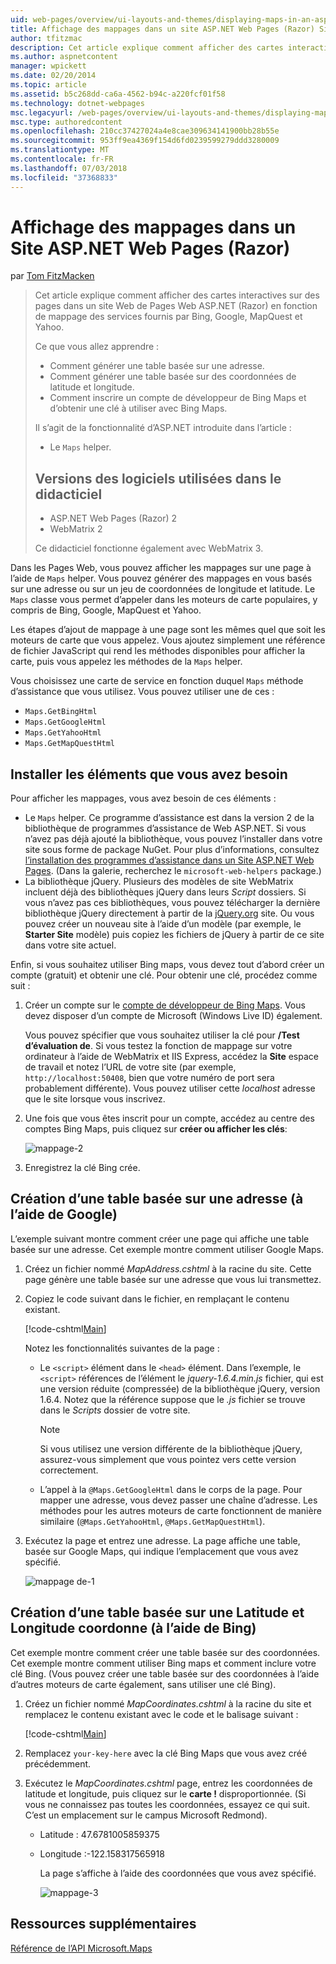 ```yaml
---
uid: web-pages/overview/ui-layouts-and-themes/displaying-maps-in-an-aspnet-web-pages-site
title: Affichage des mappages dans un site ASP.NET Web Pages (Razor) Site | Microsoft Docs
author: tfitzmac
description: Cet article explique comment afficher des cartes interactives sur des pages dans un site Web de Pages Web ASP.NET (Razor) en fonction de mappage des services fournis par Bing, Google, Ma...
ms.author: aspnetcontent
manager: wpickett
ms.date: 02/20/2014
ms.topic: article
ms.assetid: b5c268dd-ca6a-4562-b94c-a220fcf01f58
ms.technology: dotnet-webpages
msc.legacyurl: /web-pages/overview/ui-layouts-and-themes/displaying-maps-in-an-aspnet-web-pages-site
msc.type: authoredcontent
ms.openlocfilehash: 210cc37427024a4e8cae309634141900bb28b55e
ms.sourcegitcommit: 953ff9ea4369f154d6fd0239599279ddd3280009
ms.translationtype: MT
ms.contentlocale: fr-FR
ms.lasthandoff: 07/03/2018
ms.locfileid: "37368833"
---
```

<a name="displaying-maps-in-an-aspnet-web-pages-razor-site"></a>Affichage des mappages dans un Site ASP.NET Web Pages (Razor)
====================
par [Tom FitzMacken](https://github.com/tfitzmac)

> Cet article explique comment afficher des cartes interactives sur des pages dans un site Web de Pages Web ASP.NET (Razor) en fonction de mappage des services fournis par Bing, Google, MapQuest et Yahoo.
> 
> Ce que vous allez apprendre :
> 
> - Comment générer une table basée sur une adresse.
> - Comment générer une table basée sur des coordonnées de latitude et longitude.
> - Comment inscrire un compte de développeur de Bing Maps et d’obtenir une clé à utiliser avec Bing Maps.
> 
> Il s’agit de la fonctionnalité d’ASP.NET introduite dans l’article :
> 
> - Le `Maps` helper.
>   
> 
> ## <a name="software-versions-used-in-the-tutorial"></a>Versions des logiciels utilisées dans le didacticiel
> 
> 
> - ASP.NET Web Pages (Razor) 2
> - WebMatrix 2
>   
> 
> Ce didacticiel fonctionne également avec WebMatrix 3.


Dans les Pages Web, vous pouvez afficher les mappages sur une page à l’aide de `Maps` helper. Vous pouvez générer des mappages en vous basés sur une adresse ou sur un jeu de coordonnées de longitude et latitude. Le `Maps` classe vous permet d’appeler dans les moteurs de carte populaires, y compris de Bing, Google, MapQuest et Yahoo.

Les étapes d’ajout de mappage à une page sont les mêmes quel que soit les moteurs de carte que vous appelez. Vous ajoutez simplement une référence de fichier JavaScript qui rend les méthodes disponibles pour afficher la carte, puis vous appelez les méthodes de la `Maps` helper.

Vous choisissez une carte de service en fonction duquel `Maps` méthode d’assistance que vous utilisez. Vous pouvez utiliser une de ces :

- `Maps.GetBingHtml`
- `Maps.GetGoogleHtml`
- `Maps.GetYahooHtml`
- `Maps.GetMapQuestHtml`

## <a name="installing-the-pieces-you-need"></a>Installer les éléments que vous avez besoin

Pour afficher les mappages, vous avez besoin de ces éléments :

- Le `Maps` helper. Ce programme d’assistance est dans la version 2 de la bibliothèque de programmes d’assistance de Web ASP.NET. Si vous n’avez pas déjà ajouté la bibliothèque, vous pouvez l’installer dans votre site sous forme de package NuGet. Pour plus d’informations, consultez [l’installation des programmes d’assistance dans un Site ASP.NET Web Pages](https://go.microsoft.com/fwlink/?LinkId=252372). (Dans la galerie, recherchez le `microsoft-web-helpers` package.)
- La bibliothèque jQuery. Plusieurs des modèles de site WebMatrix incluent déjà des bibliothèques jQuery dans leurs *Script* dossiers. Si vous n’avez pas ces bibliothèques, vous pouvez télécharger la dernière bibliothèque jQuery directement à partir de la [jQuery.org](http://jQuery.org) site. Ou vous pouvez créer un nouveau site à l’aide d’un modèle (par exemple, le **Starter Site** modèle) puis copiez les fichiers de jQuery à partir de ce site dans votre site actuel.

Enfin, si vous souhaitez utiliser Bing maps, vous devez tout d’abord créer un compte (gratuit) et obtenir une clé. Pour obtenir une clé, procédez comme suit :

1. Créer un compte sur le [compte de développeur de Bing Maps](https://www.microsoft.com/maps/developers/web.aspx). Vous devez disposer d’un compte de Microsoft (Windows Live ID) également.

    Vous pouvez spécifier que vous souhaitez utiliser la clé pour **/Test d’évaluation de**. Si vous testez la fonction de mappage sur votre ordinateur à l’aide de WebMatrix et IIS Express, accédez la **Site** espace de travail et notez l’URL de votre site (par exemple, `http://localhost:50408`, bien que votre numéro de port sera probablement différente). Vous pouvez utiliser cette *localhost* adresse que le site lorsque vous inscrivez.
2. Une fois que vous êtes inscrit pour un compte, accédez au centre des comptes Bing Maps, puis cliquez sur **créer ou afficher les clés**:

    ![mappage-2](displaying-maps-in-an-aspnet-web-pages-site/_static/image1.png)
3. Enregistrez la clé Bing crée.

## <a name="creating-a-map-based-on-an-address-using-google"></a>Création d’une table basée sur une adresse (à l’aide de Google)

L’exemple suivant montre comment créer une page qui affiche une table basée sur une adresse. Cet exemple montre comment utiliser Google Maps.

1. Créez un fichier nommé *MapAddress.cshtml* à la racine du site. Cette page génère une table basée sur une adresse que vous lui transmettez.
2. Copiez le code suivant dans le fichier, en remplaçant le contenu existant.

    [!code-cshtml[Main](displaying-maps-in-an-aspnet-web-pages-site/samples/sample1.cshtml)]

    Notez les fonctionnalités suivantes de la page :

    - Le `<script>` élément dans le `<head>` élément. Dans l’exemple, le `<script>` références de l’élément le *jquery-1.6.4.min.js* fichier, qui est une version réduite (compressée) de la bibliothèque jQuery, version 1.6.4. Notez que la référence suppose que le *.js* fichier se trouve dans le *Scripts* dossier de votre site. 

        > [!NOTE]
        > Si vous utilisez une version différente de la bibliothèque jQuery, assurez-vous simplement que vous pointez vers cette version correctement.
    - L’appel à la `@Maps.GetGoogleHtml` dans le corps de la page. Pour mapper une adresse, vous devez passer une chaîne d’adresse. Les méthodes pour les autres moteurs de carte fonctionnent de manière similaire (`@Maps.GetYahooHtml`, `@Maps.GetMapQuestHtml`).
3. Exécutez la page et entrez une adresse. La page affiche une table, basée sur Google Maps, qui indique l’emplacement que vous avez spécifié.

     ![mappage de-1](displaying-maps-in-an-aspnet-web-pages-site/_static/image2.png)

## <a name="creating-a-map-based-on-latitude-and-longitude-coordinates-using-bing"></a>Création d’une table basée sur une Latitude et Longitude coordonne (à l’aide de Bing)

Cet exemple montre comment créer une table basée sur des coordonnées. Cet exemple montre comment utiliser Bing maps et comment inclure votre clé Bing. (Vous pouvez créer une table basée sur des coordonnées à l’aide d’autres moteurs de carte également, sans utiliser une clé Bing).

1. Créez un fichier nommé *MapCoordinates.cshtml* à la racine du site et remplacez le contenu existant avec le code et le balisage suivant :

    [!code-cshtml[Main](displaying-maps-in-an-aspnet-web-pages-site/samples/sample2.cshtml)]
2. Remplacez `your-key-here` avec la clé Bing Maps que vous avez créé précédemment.
3. Exécutez le *MapCoordinates.cshtml* page, entrez les coordonnées de latitude et longitude, puis cliquez sur le **carte !** disproportionnée. (Si vous ne connaissez pas toutes les coordonnées, essayez ce qui suit. C’est un emplacement sur le campus Microsoft Redmond).

   - Latitude : 47.6781005859375
   - Longitude :-122.158317565918

     La page s’affiche à l’aide des coordonnées que vous avez spécifié.

     ![mappage-3](displaying-maps-in-an-aspnet-web-pages-site/_static/image3.png)

<a id="Additional_Resources"></a>
## <a name="additional-resources"></a>Ressources supplémentaires


[Référence de l’API Microsoft.Maps](https://msdn.microsoft.com/library/gg427611.aspx)
